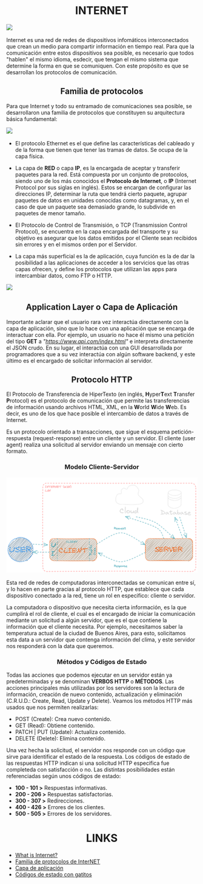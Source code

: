 <h1 align="center"> INTERNET </h1>

<img src="https://wisp.com.mx/wp-content/uploads/2021/11/Internet.jpg">

Internet es una red de redes de dispositivos infomáticos interconectados que crean un medio para compartir información en tiempo real. Para que la comunicación entre estos dispositivos sea posible, es necesario que todos "hablen" el mismo idioma, esdecir, que tengan el mismo sistema que determine la forma en que se comuniquen. Con este propósito es que se desarrollan los protocolos de comunicación.

<h2 align="center"> Familia de protocolos </h2>

Para que Internet y todo su entramado de comunicaciones sea posible, se desarrollaron una familia de protocolos que constituyen su arquitectura básica fundamental:

<img src="https://upload.wikimedia.org/wikipedia/commons/7/73/Suite_de_Protocolos_TCPIP.png">

- El protocolo Ethernet es el que define las características del cableado y de la forma que tienen que tener las tramas de datos. Se ocupa de la capa física.

- La capa de **RED** o capa **IP**, es la encargada de aceptar y transferir paquetes para la red. Está compuesta por un conjunto de protocolos, siendo uno de los más conocidos el **Protocolo de Internet**, o **IP** (Internet Protocol por sus siglas en inglés). Estos se encargan de configurar las direcciones IP, determinar la ruta que tendrá cierto paquete, agrupar paquetes de datos en unidades conocidas como datagramas, y, en el caso de que un paquete sea demasiado grande, lo subdivide en paquetes de menor tamaño.

- El Protocolo de Control de Transmisión, o TCP (Transmission Control Protocol), se encuentra en la capa encargada del transporte y su objetivo es asegurar que los datos emitidos por el Cliente sean recibidos sin errores y en el mismos orden por el Servidor.

- La capa más superficial es la de aplicación, cuya función es la de dar la posibilidad a las aplicaciones de acceder a los servicios que las otras capas ofrecen, y define los protocolos que utilizan las apps para intercambiar datos, como FTP o HTTP.

<img src="https://www.ibm.com/docs/es/ssw_aix_71/network/figures/comma28.jpg">

<h2 align="center"> Application Layer o Capa de Aplicación </h2>

Importante aclarar que el usuario rara vez interactúa directamente con la capa de aplicación, sino que lo hace con una aplicación que se encarga de interactuar con ella. Por ejemplo, un usuario no hace él mismo una petición del tipo **GET** a *"https://www.api.com/index.html"* e interpreta directamente el JSON crudo. En su lugar, el interactúa con una GUI desarrollada por programadores que a su vez interactúa con algún software backend, y este último es el encargado de solicitar información al servidor. 

<h2 align="center"> Protocolo HTTP </h2>

El Protocolo de Transferencia de HiperTexto (en inglés, **H**yper**T**ext **T**ransfer **P**rotocol) es el protocolo de comunicación que permite las transferencias de información usando archivos HTML, XML, en la **W**orld **W**ide **W**eb. Es decir, es uno de los que hace posible el intercambio de datos a través de Internet. 

Es un protocolo orientado a transacciones, que sigue el esquema petición-respuesta (request-response) entre un cliente y un servidor. El cliente (user agent) realiza una solicitud al servidor enviando un mensaje con cierto formato.

<h3 align="center"> Modelo Cliente-Servidor </h3>

<img src="./src/assets/http.png">

Esta red de redes de computadoras interconectadas se comunican entre sí, y lo hacen en parte gracias al protocolo HTTP, que establece que cada dispositivo conectado a la red, tiene un rol en especifico: cliente o servidor.

La computadora o dispositivo que necesita cierta información, es la que cumplirá el rol de cliente, el cual es el encargado de iniciar la comunicación mediante un solicitud a algún servidor, que es el que contiene la información que el cliente necesita. Por ejemplo, necesitamos saber la temperatura actual de la ciudad de Buenos Aires, para esto, solicitamos esta data a un servidor que contenga información del clima, y este servidor nos responderá con la data que queremos.

<h3 align="center"> Métodos y Códigos de Estado </h3>

Todas las acciones que podemos ejecutar en un servidor están ya predeterminadas y se denominan **VERBOS HTTP** o **MÉTODOS**. Las acciones principales más utilizadas por los servidores son la lectura de información, creación de nuevo contenido, actualización y eliminación (C.R.U.D.: Create, Read, Update y Delete). Veamos los métodos HTTP más usados que nos permiten realizarlas: 

- POST (Create): Crea nuevo contenido.
- GET (Read): Obtiene contenido.
- PATCH | PUT (Update): Actualiza contenido.
- DELETE (Delete): Elimina contenido.

Una vez hecha la solicitud, el servidor nos responde con un código que sirve para identificar el estado de la respuesta. Los códigos de estado de las respuestas HTTP indican si una solicitud HTTP especifica fue completeda con satisfacción o no. Las distintas posibilidades están referenciadas según unos códigos de estado:

- **100 - 101 >** Respuestas informativas.
- **200 - 206 >** Respuestas satisfactorias.
- **300 - 307 >** Redirecciones.
- **400 - 426 >** Errores de los clientes.
- **500 - 505 >** Errores de los servidores.

<h1 align="center"> LINKS </h1>

- [What is Internet?](https://www.geeksforgeeks.org/what-is-internet-definition-uses-working-advantages-and-disadvantages/)
- [Familia de protocolos de InterNET](https://es.wikipedia.org/wiki/Familia_de_protocolos_de_internet)
- [Capa de aplicación](https://es.wikipedia.org/wiki/Capa_de_aplicaci%C3%B3n)
- [Códigos de estado con gatitos](https://http.cat/)
